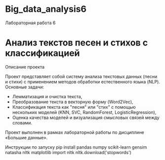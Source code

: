# Big_data_analysis6
Лабораторная работа 6
# Анализ текстов песен и стихов с классификацией

Описание проекта

Проект представляет собой систему анализа текстовых данных (песни и стихи) с применением методов обработки естественного языка (NLP).  
Основные задачи:
- Лемматизация и очистка текста,
- Преобразование текста в векторную форму (Word2Vec),
- Классификация текста как "песня" или "стих" с помощью нескольких моделей (KNN, SVC, RandomForest, LogisticRegression),
- Оценка качества моделей и визуализация смысловых связей между словами.

Проект выполнен в рамках лабораторной работы по дисциплине «Большие данные».

Инструкции по запуску
pip install pandas numpy scikit-learn gensim natasha nltk matplotlib
import nltk
nltk.download('stopwords')
